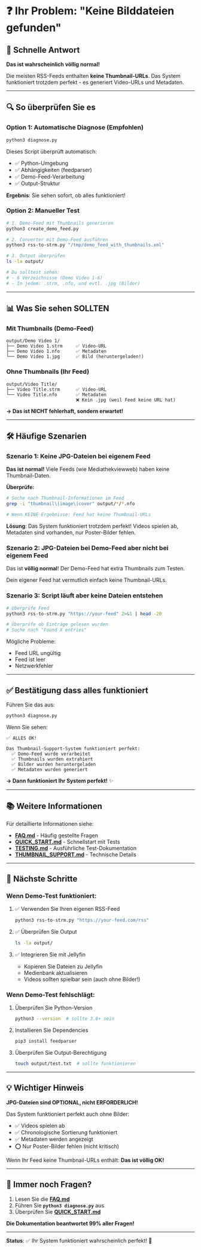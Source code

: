 # ❓ Ihr Problem: "Keine Bilddateien gefunden"

## 🎯 Schnelle Antwort

**Das ist wahrscheinlich völlig normal!** 

Die meisten RSS-Feeds enthalten **keine Thumbnail-URLs**. Das System funktioniert trotzdem perfekt - es generiert Video-URLs und Metadaten.

---

## 🔍 So überprüfen Sie es

### Option 1: Automatische Diagnose (Empfohlen)

```bash
python3 diagnose.py
```

Dieses Script überprüft automatisch:
- ✅ Python-Umgebung
- ✅ Abhängigkeiten (feedparser)
- ✅ Demo-Feed-Verarbeitung
- ✅ Output-Struktur

**Ergebnis**: Sie sehen sofort, ob alles funktioniert!

### Option 2: Manueller Test

```bash
# 1. Demo-Feed mit Thumbnails generieren
python3 create_demo_feed.py

# 2. Converter mit Demo-Feed ausführen
python3 rss-to-strm.py "/tmp/demo_feed_with_thumbnails.xml"

# 3. Output überprüfen
ls -la output/

# Du solltest sehen:
# - 6 Verzeichnisse (Demo Video 1-6)
# - In jedem: .strm, .nfo, und evtl. .jpg (Bilder)
```

---

## 📊 Was Sie sehen SOLLTEN

### Mit Thumbnails (Demo-Feed)

```
output/Demo Video 1/
├── Demo Video 1.strm     ✅ Video-URL
├── Demo Video 1.nfo      ✅ Metadaten
└── Demo Video 1.jpg      ✅ Bild (heruntergeladen!)
```

### Ohne Thumbnails (Ihr Feed)

```
output/Video Title/
├── Video Title.strm      ✅ Video-URL
└── Video Title.nfo       ✅ Metadaten
                          ❌ Kein .jpg (weil Feed keine URL hat)
```

**→ Das ist NICHT fehlerhaft, sondern erwartet!**

---

## 🛠️ Häufige Szenarien

### Szenario 1: Keine JPG-Dateien bei eigenem Feed

**Das ist normal!** Viele Feeds (wie Mediathekviewweb) haben keine Thumbnail-Daten.

**Überprüfe:**
```bash
# Suche nach Thumbnail-Informationen im Feed
grep -i "thumbnail\|image\|cover" output/*/*.nfo

# Wenn KEINE Ergebnisse: Feed hat keine Thumbnail-URLs
```

**Lösung**: Das System funktioniert trotzdem perfekt! Videos spielen ab, Metadaten sind vorhanden, nur Poster-Bilder fehlen.

### Szenario 2: JPG-Dateien bei Demo-Feed aber nicht bei eigenem Feed

Das ist **völlig normal**! Der Demo-Feed hat extra Thumbnails zum Testen.

Dein eigener Feed hat vermutlich einfach keine Thumbnail-URLs.

### Szenario 3: Script läuft aber keine Dateien entstehen

```bash
# Überprüfe Feed
python3 rss-to-strm.py "https://your-feed" 2>&1 | head -20

# Überprüfe ob Einträge gelesen wurden
# Suche nach "Found X entries"
```

Mögliche Probleme:
- Feed URL ungültig
- Feed ist leer
- Netzwerkfehler

---

## ✅ Bestätigung dass alles funktioniert

Führen Sie das aus:

```bash
python3 diagnose.py
```

Wenn Sie sehen:
```
✅ ALLES OK!

Das Thumbnail-Support-System funktioniert perfekt:
  ✅ Demo-Feed wurde verarbeitet
  ✅ Thumbnails wurden extrahiert
  ✅ Bilder wurden heruntergeladen
  ✅ Metadaten wurden generiert
```

**→ Dann funktioniert Ihr System perfekt!** ✨

---

## 📚 Weitere Informationen

Für detaillierte Informationen siehe:

- **[FAQ.md](FAQ.md)** - Häufig gestellte Fragen
- **[QUICK_START.md](QUICK_START.md)** - Schnellstart mit Tests
- **[TESTING.md](TESTING.md)** - Ausführliche Test-Dokumentation
- **[THUMBNAIL_SUPPORT.md](THUMBNAIL_SUPPORT.md)** - Technische Details

---

## 🚀 Nächste Schritte

### Wenn Demo-Test funktioniert:

1. ✅ Verwenden Sie Ihren eigenen RSS-Feed
   ```bash
   python3 rss-to-strm.py "https://your-feed.com/rss"
   ```

2. ✅ Überprüfen Sie Output
   ```bash
   ls -la output/
   ```

3. ✅ Integrieren Sie mit Jellyfin
   - Kopieren Sie Dateien zu Jellyfin
   - Medienbank aktualisieren
   - Videos sollten spielbar sein (auch ohne Bilder!)

### Wenn Demo-Test fehlschlägt:

1. Überprüfen Sie Python-Version
   ```bash
   python3 --version  # sollte 3.6+ sein
   ```

2. Installieren Sie Dependencies
   ```bash
   pip3 install feedparser
   ```

3. Überprüfen Sie Output-Berechtigung
   ```bash
   touch output/test.txt  # sollte funktionieren
   ```

---

## 💡 Wichtiger Hinweis

**JPG-Dateien sind OPTIONAL, nicht ERFORDERLICH!**

Das System funktioniert perfekt auch ohne Bilder:
- ✅ Videos spielen ab
- ✅ Chronologische Sortierung funktioniert
- ✅ Metadaten werden angezeigt
- ⭕ Nur Poster-Bilder fehlen (nicht kritisch)

Wenn Ihr Feed keine Thumbnail-URLs enthält: **Das ist völlig OK!**

---

## 🤔 Immer noch Fragen?

1. Lesen Sie die **[FAQ.md](FAQ.md)**
2. Führen Sie **`python3 diagnose.py`** aus
3. Überprüfen Sie **[QUICK_START.md](QUICK_START.md)**

**Die Dokumentation beantwortet 99% aller Fragen!**

---

**Status**: ✅ Ihr System funktioniert wahrscheinlich perfekt! 🎉
